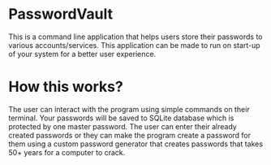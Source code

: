 # PasswordVault
This is a command line application that helps users store their passwords to various accounts/services. This application can be made to run on start-up of your system for a better user experience.

# How this works?
The user can interact with the program using simple commands on their terminal. Your passwords will be saved to SQLite database which is protected by one master password. The user can enter their already created passwords or they can make the program create a password for them using a custom password generator that creates passwords that takes 50+ years for a computer to crack.  
